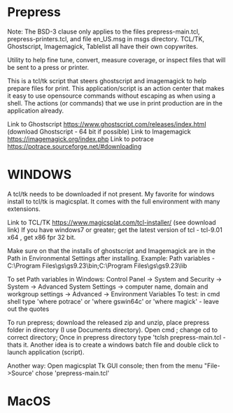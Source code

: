 # Prepress
Note: The BSD-3 clause only applies to the files prepress-main.tcl, prepress-printers.tcl, and file en_US.msg in msgs directory. TCL/TK, Ghostscript, Imagemagick, Tablelist all have their own copywrites.

Utility to help fine tune, convert, measure coverage, or inspect files that will be sent to a press or printer.

This is a tcl/tk script that steers ghostscript and imagemagick to help prepare files for print.
This application/script is an action center that makes it easy to use opensource commands without escaping as when using a shell.
The actions (or commands) that we use in print production are in the application already.

Link to Ghostscript https://www.ghostscript.com/releases/index.html  (download Ghostscript - 64 bit if possible)
Link to Imagemagick https://imagemagick.org/index.php
Link to potrace https://potrace.sourceforge.net/#downloading

# WINDOWS
A tcl/tk needs to be downloaded if not present. My favorite for windows install to tcl/tk is magicsplat.
It comes with the full environment with many extensions.

Link to TCL/TK https://www.magicsplat.com/tcl-installer/  (see download link)
If you have windows7 or greater; get the latest version of tcl - tcl-9.01 x64 , get x86 fpr 32 bit.

Make sure on that the installs of ghostscript and Imagemagick are in the Path in Environmental Settings after installing.
Example:
Path variables -  C:\Program Files\gs\gs9.23\bin;C:\Program Files\gs\gs9.23\lib

To set Path variables in Windows:
Control Panel → System and Security → System → Advanced System Settings → computer name, domain and workgroup settings → Advanced → Environment Variables
To test: in cmd shell type 'where potrace' or 'where gswin64c' or 'where magick' - leave out the quotes

To run prepress; download the released zip and unzip, place prepress folder in directory (I use Documents directory). 
Open cmd ; change cd to correct directory;  Once in prepress directory type 'tclsh prepress-main.tcl - thats it.
Another idea is to create a windows batch file and double click to launch application (script).

Another way: Open magicsplat Tk GUI console; then from the menu "File->Source' chose 'prepress-main.tcl'

# MacOS

